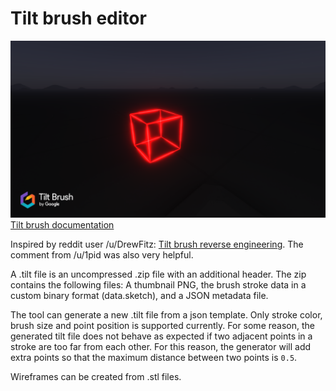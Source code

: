 # Tilt brush editor
![Example .tilt file made with this tool](cube_00.png)
[Tilt brush documentation](https://docs.google.com/document/d/11ZsHozYn9FnWG7y3s3WAyKIACfbfwb4PbaS8cZ_xjvo/preview)

Inspired by reddit user /u/DrewFitz: [Tilt brush reverse engineering](https://www.reddit.com/r/Vive/comments/4f7q7f/tilt_brush_save_file_reverseengineering_update/). The comment from /u/1pid was also very helpful.

A .tilt file is an uncompressed .zip file with an additional header. The zip contains the following files: A thumbnail PNG, the brush stroke data in a custom binary format (data.sketch), and a JSON metadata file.

The tool can generate a new .tilt file from a json template. Only stroke color, brush size and point position is supported currently. For some reason, the generated tilt file does not behave as expected if two adjacent points in a stroke are too far from each other. For this reason, the generator will add extra points so that the maximum distance between two points is `0.5`.

Wireframes can be created from .stl files.


